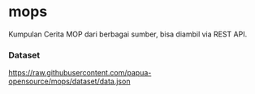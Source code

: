 # mops
Kumpulan Cerita MOP dari berbagai sumber, bisa diambil via REST API.

### Dataset
https://raw.githubusercontent.com/papua-opensource/mops/dataset/data.json
